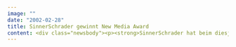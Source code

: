 ```yaml
---
image: ""
date: "2002-02-28"
title: SinnerSchrader gewinnt New Media Award
content: <div class="newsbody"><p><strong>SinnerSchrader hat beim diesjährigen New Media Award den "People Award" erhalten.</strong></p><p>Oliver Sinner (33), gemeinsam mit Matthias Schrader (34) der Gründer des eBusiness-Dienstleisters, wurde als "herausragende Persönlichkeit der Neuen Medien" ausgezeichnet. In der Kategorie Online hat SinnerSchrader mit der Launch-Kampagne für die Otto Versand-Tochter discount24 den dritten Platz belegt.</p><p>Den New Media Award verleiht Interactive Media gemeinsam mit T-Online und der Fachzeitschrift Horizont. T-Mobile (Agentur&#58; Millemedia), American Express (OgilvyInteractive worldwide) und WarnerBros MovieWorld (MindMatics) erhielten ebenfalls Preise. Die Veranstaltung fand am Mittwochabend in der Hamburger Fischauktionshalle statt.</p><p>"Die Auszeichnung tut doppelt gut, weil sie in stürmische Zeiten fällt", freut sich Oliver Sinner. "Ich nehme den Preis stellvertretend für alle an, die das Internet zu dem gemacht haben, was es heute ist&#58; ein Motor für wirtschaftliche Effizienz." Oliver Sinner wurde bereits vor zwei Jahren von der Arbeitsgemeinschaft Selbständiger Unternehmer als "Hamburger Unternehmer des Jahres" prämiert. "Damals war die Begeisterung für das Internet aber viel stärker als heute", räumt Sinner ein.</p><p>"Online-Werbung ist immer dann erfolgreich, wenn Mediaplanung und Kreation Hand in Hand arbeiten", kommentiert Ralf Scharnhorst, Leiter Media Services, den 3. Platz in der Kategorie Online. SinnerSchrader hat die eBusiness-Site für discount24 und die Online-Werbekampagne zur Markteinführung entwickelt.</p><p><a class="news-backlink" href="/de/"><svg class="svg-ico svg-ico--arrow-left"><use xlink&#58;href="#arrow-down"></use></svg>Zurück zur Presse Übersicht</a></p></div>
---
```

